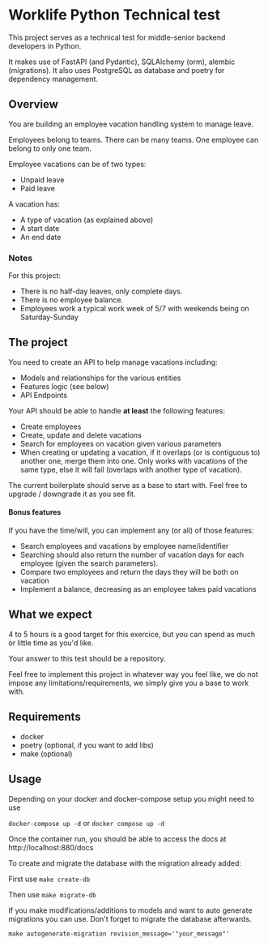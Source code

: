 # Worklife Python Technical test

This project serves as a technical test for middle-senior backend developers in Python.

It makes use of FastAPI (and Pydantic), SQLAlchemy (orm), alembic (migrations).
It also uses PostgreSQL as database and poetry for dependency management.

## Overview

You are building an employee vacation handling system to manage leave.

Employees belong to teams. There can be many teams. One employee can belong to only one team.

Employee vacations can be of two types:
* Unpaid leave
* Paid leave

A vacation has:
* A type of vacation (as explained above)
* A start date
* An end date

### Notes

For this project:
* There is no half-day leaves, only complete days.
* There is no employee balance.
* Employees work a typical work week of 5/7 with weekends being on Saturday-Sunday

## The project

You need to create an API to help manage vacations including:
* Models and relationships for the various entities
* Features logic (see below)
* API Endpoints

Your API should be able to handle **at least** the following features:
* Create employees
* Create, update and delete vacations
* Search for employees on vacation given various parameters
* When creating or updating a vacation, if it overlaps (or is contiguous to) another one, merge them into one.
Only works with vacations of the same type, else it will fail (overlaps with another type of vacation).

The current boilerplate should serve as a base to start with.
Feel free to upgrade / downgrade it as you see fit.

#### Bonus features
If you have the time/will, you can implement any (or all) of those features:
* Search employees and vacations by employee name/identifier
* Searching should also return the number of vacation days for each employee (given the search parameters).
* Compare two employees and return the days they will be both on vacation
* Implement a balance, decreasing as an employee takes paid vacations


## What we expect

4 to 5 hours is a good target for this exercice, but you can spend as much or little time as you'd like.

Your answer to this test should be a repository.

Feel free to implement this project in whatever way you feel like, we do not impose any limitations/requirements, 
we simply give you a base to work with.

## Requirements

* docker
* poetry (optional, if you want to add libs)
* make (optional)

## Usage

Depending on your docker and docker-compose setup you might need to use

`docker-compose up -d` or `docker compose up -d`

Once the container run, you should be able to access the docs at http://localhost:880/docs

To create and migrate the database with the migration already added:

First use `make create-db`

Then use `make migrate-db`

If you make modifications/additions to models and want to auto generate migrations you can use. 
Don't forget to migrate the database afterwards.

`make autogenerate-migration revision_message='"your_message"'`
